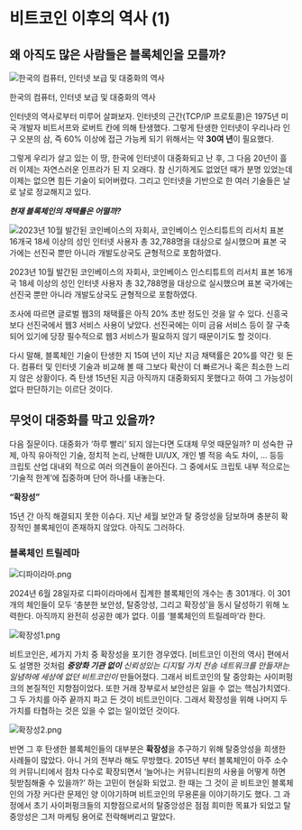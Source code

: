 # 비트코인 이후의 역사 (1)

## 왜 아직도 많은 사람들은 블록체인을 모를까?

![한국의 컴퓨터, 인터넷 보급 및 대중화의 역사](https://github.com/LudiumAgwn/road-to-global-stage/blob/main/%EC%9B%B93%20%EB%B2%A0%EC%9D%B4%EC%A7%81%EC%8A%A4/basics-images/02-1.Internet%20Adoption.png?raw=true)

한국의 컴퓨터, 인터넷 보급 및 대중화의 역사

인터넷의 역사로부터 미루어 살펴보자. 인터넷의 근간(TCP/IP 프로토콜)은 1975년 미국 개발자 비트서프와 로버트 칸에 의해 탄생했다. 그렇게 탄생한 인터넷이 우리나라 인구 오분의 삼, 즉 60% 이상에 접근 가능케 되기 위해서는 약 **30여 년**이 필요했다. 

그렇게 우리가 살고 있는 이 땅, 한국에 인터넷이 대중화되고 난 후, 그 다음 20년이 흘러 이제는 자연스러운 인프라가 된 지 오래다. 참 신기하게도 없었던 때가 분명 있었는데 이제는 없으면 힘든 기술이 되어버렸다. 그리고 인터넷을 기반으로 한 여러 기술들은 날로 날로 정교해지고 있다. 

***현재 블록체인의 채택률은 어떨까?***

![2023년 10월 발간된 코인베이스의 자회사, 코인베이스 인스티튜트의 리서치 
표본 16개국 18세 이상의 성인 인터넷 사용자 총 32,788명을 대상으로 실시했으며 표본 국가에는 선진국 뿐만 아니라 개발도상국도 균형적으로 포함하였다.](https://github.com/LudiumAgwn/road-to-global-stage/blob/main/%EC%9B%B93%20%EB%B2%A0%EC%9D%B4%EC%A7%81%EC%8A%A4/basics-images/02-2.Web3%20Adoption.jpg?raw=true)

2023년 10월 발간된 코인베이스의 자회사, 코인베이스 인스티튜트의 리서치 
표본 16개국 18세 이상의 성인 인터넷 사용자 총 32,788명을 대상으로 실시했으며 표본 국가에는 선진국 뿐만 아니라 개발도상국도 균형적으로 포함하였다.

 

조사에 따르면 글로벌 웹3의 채택률은 아직  20% 초반 정도인 것을 알 수 있다. 신흥국보다 선진국에서 웹3 서비스 사용이 낮았다. 선진국에는 이미 금융 서비스 등이 잘 구축되어 있기에 당장 필수적으로 웹3 서비스가 필요하지 않기 때문이기도 할 것이다. 

다시 말해, 블록체인 기술이 탄생한 지 15여 년이 지난 지금 채택률은 20%를 약간 윗 돈다. 컴퓨터 및 인터넷 기술과 비교해 볼 때 그보다 확산이 더 빠르거나 혹은 최소한 느리지 않은 상황이다. 즉 탄생 15년된 지금 아직까지 대중화되지 못했다고 하여 그 가능성이 없다 판단하기는 이르단 것이다. 

## 무엇이 대중화를 막고 있을까?

다음 질문이다. 대중화가 ‘하루 빨리’ 되지 않는다면 도대체 무엇 때문일까? 
미 성숙한 규제, 아직 유아적인 기술, 정치적 논리, 난해한 UI/UX, 개인 별 적응 속도 차이, … 등등 크립토 산업 대내외 적으로 여러 의견들이 쏟아진다. 그 중에서도 크립토 내부 적으로는 ‘기술적 한계’에 집중하며 단어 하나를 내놓는다. 

**“확장성”** 

15년 간 아직 해결되지 못한 이슈다.  지난 세월 보안과 탈 중앙성을 담보하며 충분히 확장적인 블록체인이 존재하지 않았다. 아직도 그러하다. 

### 블록체인 트릴레마

![디파이라마.png](https://github.com/LudiumAgwn/road-to-global-stage/blob/main/%EC%9B%B93%20%EB%B2%A0%EC%9D%B4%EC%A7%81%EC%8A%A4/basics-images/02-3.TVLs.png?raw=true)

2024년 6월 28일자로 디파이라마에서 집계한 블록체인의 개수는 총 301개다. 이 301개의 체인들이 모두 ‘충분한 보안성, 탈중앙성, 그리고 확장성’을 동시 달성하기 위해 노력한다. 아직까지 완전히 성공한 예가 없다. 이를 ‘블록체인의 트릴레마’라 한다.

![확장성1.png](https://github.com/LudiumAgwn/road-to-global-stage/blob/main/%EC%9B%B93%20%EB%B2%A0%EC%9D%B4%EC%A7%81%EC%8A%A4/basics-images/02-4.Blockchain%20Trilemma.png?raw=true)

비트코인은, 세가지 가치 중 확장성을 포기한 경우였다. [비트코인 이전의 역사] 편에서도 설명한 것처럼 ***중앙화 기관 없이** 신뢰성있는 디지털 가치 전송 네트워크를 만들자!는 일념하에 세상에 없던 비트코인이*  만들어졌다. 그래서 비트코인의 탈 중앙화는 사이퍼펑크의 본질적인 지향점이었다. 또한 거래 장부로서 보안성은 잃을 수 없는 핵심가치였다. 그 두 가치를 아주 끝까지 파고 든 것이 비트코인이다. 그래서 확장성을 위해 나머지 두 가치를 타협하는 것은 있을 수 없는 일이었던 것이다.

![확장성2.png](https://github.com/LudiumAgwn/road-to-global-stage/blob/main/%EC%9B%B93%20%EB%B2%A0%EC%9D%B4%EC%A7%81%EC%8A%A4/basics-images/02-5.Trilemma%20Current.png?raw=true)

반면 그 후 탄생한 블록체인들의 대부분은 **확장성**을 추구하기 위해 탈중앙성을 희생한 사례들이 많았다. 아니 거의 전부라 해도 무방했다. 2015년 부터 블록체인이 아주 소수의 커뮤니티에서 점차 다수로 확장되면서 
‘늘어나는 커뮤니티원의 사용을 어떻게 하면 뒷받침해줄 수 있을까?’ 하는 고민이 현실화 되었고. 한 때는 그 것이 곧 비트코인 블록체인의 가장 커다란 문제인 양 이야기하며 비트코인의 무용론을 이야기하기도 했다. 그 과정에서 초기 사이퍼펑크들의 지향점으로서의 탈중앙성은 점점 희미한 목표가 되었고 탈중앙성은 그저 마케팅 용어로 전락해버리고 말았다.